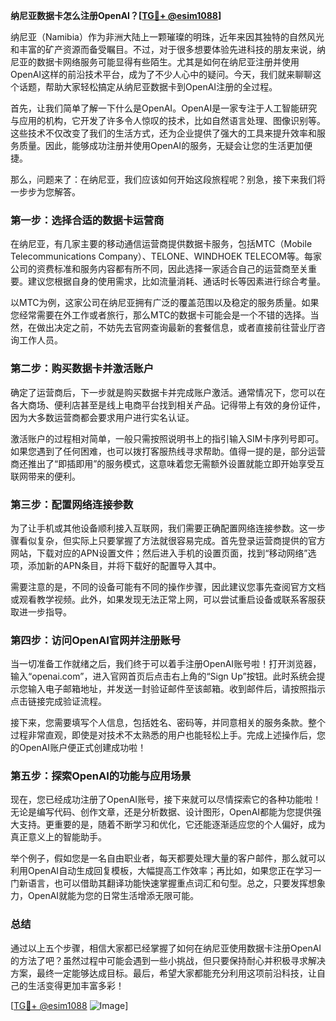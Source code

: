 **纳尼亚数据卡怎么注册OpenAI？[[TG💪+ @esim1088](https://t.me/s/esim1088)]**

纳尼亚（Namibia）作为非洲大陆上一颗璀璨的明珠，近年来因其独特的自然风光和丰富的矿产资源而备受瞩目。不过，对于很多想要体验先进科技的朋友来说，纳尼亚的数据卡网络服务可能显得有些陌生。尤其是如何在纳尼亚注册并使用OpenAI这样的前沿技术平台，成为了不少人心中的疑问。今天，我们就来聊聊这个话题，帮助大家轻松搞定从纳尼亚数据卡到OpenAI注册的全过程。

首先，让我们简单了解一下什么是OpenAI。OpenAI是一家专注于人工智能研究与应用的机构，它开发了许多令人惊叹的技术，比如自然语言处理、图像识别等。这些技术不仅改变了我们的生活方式，还为企业提供了强大的工具来提升效率和服务质量。因此，能够成功注册并使用OpenAI的服务，无疑会让您的生活更加便捷。

那么，问题来了：在纳尼亚，我们应该如何开始这段旅程呢？别急，接下来我们将一步步为您解答。

### 第一步：选择合适的数据卡运营商

在纳尼亚，有几家主要的移动通信运营商提供数据卡服务，包括MTC（Mobile Telecommunications Company）、TELONE、WINDHOEK TELECOM等。每家公司的资费标准和服务内容都有所不同，因此选择一家适合自己的运营商至关重要。建议您根据自身的使用需求，比如流量消耗、通话时长等因素进行综合考量。

以MTC为例，这家公司在纳尼亚拥有广泛的覆盖范围以及稳定的服务质量。如果您经常需要在外工作或者旅行，那么MTC的数据卡可能会是一个不错的选择。当然，在做出决定之前，不妨先去官网查询最新的套餐信息，或者直接前往营业厅咨询工作人员。

### 第二步：购买数据卡并激活账户

确定了运营商后，下一步就是购买数据卡并完成账户激活。通常情况下，您可以在各大商场、便利店甚至是线上电商平台找到相关产品。记得带上有效的身份证件，因为大多数运营商都会要求用户进行实名认证。

激活账户的过程相对简单，一般只需按照说明书上的指引输入SIM卡序列号即可。如果您遇到了任何困难，也可以拨打客服热线寻求帮助。值得一提的是，部分运营商还推出了“即插即用”的服务模式，这意味着您无需额外设置就能立即开始享受互联网带来的便利。

### 第三步：配置网络连接参数

为了让手机或其他设备顺利接入互联网，我们需要正确配置网络连接参数。这一步骤看似复杂，但实际上只要掌握了方法就很容易完成。首先登录运营商提供的官方网站，下载对应的APN设置文件；然后进入手机的设置页面，找到“移动网络”选项，添加新的APN条目，并将下载好的配置导入其中。

需要注意的是，不同的设备可能有不同的操作步骤，因此建议您事先查阅官方文档或观看教学视频。此外，如果发现无法正常上网，可以尝试重启设备或联系客服获取进一步指导。

### 第四步：访问OpenAI官网并注册账号

当一切准备工作就绪之后，我们终于可以着手注册OpenAI账号啦！打开浏览器，输入“openai.com”，进入官网首页后点击右上角的“Sign Up”按钮。此时系统会提示您输入电子邮箱地址，并发送一封验证邮件至该邮箱。收到邮件后，请按照指示点击链接完成验证流程。

接下来，您需要填写个人信息，包括姓名、密码等，并同意相关的服务条款。整个过程非常直观，即使是对技术不太熟悉的用户也能轻松上手。完成上述操作后，您的OpenAI账户便正式创建成功啦！

### 第五步：探索OpenAI的功能与应用场景

现在，您已经成功注册了OpenAI账号，接下来就可以尽情探索它的各种功能啦！无论是编写代码、创作文章，还是分析数据、设计图形，OpenAI都能为您提供强大支持。更重要的是，随着不断学习和优化，它还能逐渐适应您的个人偏好，成为真正意义上的智能助手。

举个例子，假如您是一名自由职业者，每天都要处理大量的客户邮件，那么就可以利用OpenAI自动生成回复模板，大幅提高工作效率；再比如，如果您正在学习一门新语言，也可以借助其翻译功能快速掌握重点词汇和句型。总之，只要发挥想象力，OpenAI就能为您的日常生活增添无限可能。

### 总结

通过以上五个步骤，相信大家都已经掌握了如何在纳尼亚使用数据卡注册OpenAI的方法了吧？虽然过程中可能会遇到一些小挑战，但只要保持耐心并积极寻求解决方案，最终一定能够达成目标。最后，希望大家都能充分利用这项前沿科技，让自己的生活变得更加丰富多彩！

[[TG💪+ @esim1088](https://t.me/s/esim1088) ![Image](https://i.postimg.cc/4NQfJmqS/Snipaste-2025-05-13-00-14-12.png)]